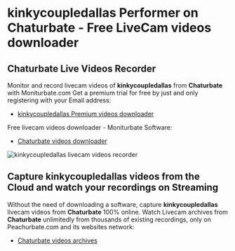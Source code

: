 # kinkycoupledallas Performer on Chaturbate - Free LiveCam videos downloader

## Chaturbate Live Videos Recorder

Monitor and record livecam videos of **kinkycoupledallas** from **Chaturbate** with Moniturbate.com
Get a premium trial for free by just and only registering with your Email address:
* [kinkycoupledallas Premium videos downloader](https://moniturbate.com/request-demo-licence-key.html)

Free livecam videos downloader - Moniturbate Software:
* [Chaturbate videos downloader](https://moniturbate.com/moniturbate-download-software.html)

![kinkycoupledallas livecam videos recorder](https://peachurnet.com/templates/moniturbate-software.png)


## Capture kinkycoupledallas videos from the Cloud and watch your recordings on Streaming

Without the need of downloading a software, capture **kinkycoupledallas** livecam videos from **Chaturbate** 100% online.
Watch Livecam archives from **Chaturbate** unlimitedly from thousands of existing recordings, only on Peachurbate.com and its websites network:
* [Chaturbate videos archives](https://peachurnet.com/)